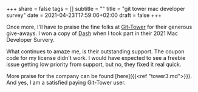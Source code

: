 +++
share = false
tags = []
subtitle = ""
title = "git tower mac developer survey"
date = 2021-04-23T17:59:06+02:00
draft =  false
+++

Once more, I'll have to praise the fine folks at [Git-Tower](https://git-tower.com) for their generous give-aways. I won a copy of [Dash](https://kapeli.com/dash) when I took part in their 2021 Mac Developer Survery. 
<!-- more -->
What continues to amaze me, is their outstanding support. The coupon code for my license didn't work. I would have expected to see a freebie issue getting low priority from support, but no, they fixed it real quick.

More praise for the company can be found [here]({{<ref "tower3.md"\>}}). And yes, I am a satisfied paying Git-Tower user.